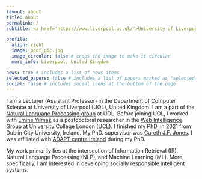 ```yaml
---
layout: about
title: About
permalink: /
subtitle: <a href='https://www.liverpool.ac.uk/'>University of Liverpool</a>. 

profile:
  align: right
  image: prof_pic.jpg
  image_circular: false # crops the image to make it circular
  more_info: Liverpool, United Kingdom

news: true # includes a list of news items
selected_papers: false # includes a list of papers marked as "selected={true}"
social: false # includes social icons at the bottom of the page
---
```


I am a Lecturer (Assistant Professor) in the Department of Computer Science at University of Liverpool (UOL), United Kingdom. I am a part of the [Natural Language Processing group](https://livnlp.github.io/) at UOL. Before joining UOL, I worked with [Emine Yilmaz](https://sites.google.com/site/emineyilmaz/home/) as a postdoctoral researcher in the [Web Intelligence Group](https://wi.cs.ucl.ac.uk/) at University College London (UCL). I finished my PhD. in 2021 from Dublin City University, Ireland. My PhD. supervisor was [Gareth J.F. Jones](https://www.computing.dcu.ie/~gjones). I was affiliated with [ADAPT centre Ireland](https://www.adaptcentre.ie/) during my PhD.

My work primarily lies at the intersection of Information Retrieval (IR), Natural Language Processing (NLP), and Machine Learning (ML). More specifically, I am interested in developing socially responsible intelligent systems.
